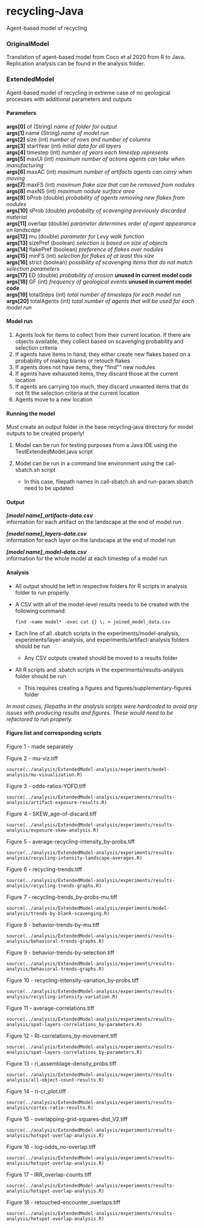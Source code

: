 # recycling-Java

Agent-based model of recycling

### OriginalModel

Translation of agent-based model from Coco et al 2020 from R to Java. Replication analysis can be found in the analysis folder.

### ExtendedModel

Agent-based model of recycling in extreme case of no geological processes with additional parameters and outputs

#### Parameters

**args[0]** of (String) *name of folder for output*\
**args[1]** name (String) *name of model run*\
**args[2]** size (int) *number of rows and number of columns*\
**args[3]** startYear (int) *initial data for all layers*\
**args[4]** timestep (int) *number of years each timestep represents*\
**args[5]** maxUI (int) *maximum number of actions agents can take when manufacturing*\
**args[6]** maxAC (int) *maximum number of artifacts agents can carry when moving*\
**args[7]** maxFS (int) *maximum flake size that can be removed from nodules*\
**args[8]** maxNS (int) *maximum nodule surface area*\
**args[9]** bProb (double) *probability of agents removing new flakes from nodules*\
**args[10]** sProb (double) *probability of scavenging previously discarded material*\
**args[11]** overlap (double) *parameter determines order of agent appearance on landscape*\
**args[12]** mu (double) *parameter for Levy walk function*\
**args[13]** sizePref (boolean) *selection is based on size of objects*\
**args[14]** flakePref (boolean) *preference of flakes over nodules*\
**args[15]** minFS (int) *selection for flakes of at least this size*\
**args[16]** strict (boolean) *possibility of scavenging items that do not match selection parameters*\
**args[17]** ED (double) *probability of erosion* **unused in current model code**\
**args[18]** GF (int) *frequency of geological events* **unused in current model code**\
**args[19]** totalSteps (int) *total number of timesteps for each model run*\
**args[20]** totalAgents (int) *total number of agents that will be used for each model run*

#### Model run

1.  Agents look for items to collect from their current location. If there are objects available, they collect based on scavenging probability and selection criteria
2.  If agents have items in hand, they either create new flakes based on a probability of making blanks or retouch flakes
3.  If agents does not have items, they "find"" new nodules
4.  If agents have exhausted items, they discard those at the current location
5.  If agents are carrying too much, they discard unwanted items that do not fit the selection criteria at the current location
6.  Agents move to a new location

#### Running the model

Must create an output folder in the base recycling-java directory for model outputs to be created properly!

1.  Model can be run for testing purposes from a Java IDE using the TestExtendedModel.java script

2.  Model can be run in a command line environment using the call-sbatch.sh script

    -   In this case, filepath names in call-sbatch.sh and run-param.sbatch need to be updated

#### Output

***[model name]\_artifacts-data.csv***\
information for each artifact on the landscape at the end of model run

***[model name]\_layers-data.csv***\
information for each layer on the landscape at the end of model run

***[model name]\_model-data.csv***\
information for the whole model at each timestep of a model run

#### Analysis

-   All output should be left in respective folders for R scripts in analysis folder to run properly

-   A CSV with all of the model-level results needs to be created with the following command:

    `find -name model* -exec cat {} \; > joined_model_data.csv`

-   Each line of all .sbatch scripts in the experiments/model-analysis, experiments/layer-analysis, and experiments/artifact-analysis folders should be run

    -   Any CSV outputs created should be moved to a results folder

-   All R scripts and .sbatch scripts in the experiments/results-analysis folder should be run

    -   This requires creating a figures and figures/supplementary-figures folder

*In most cases, filepaths in the analysis scripts were hardcoded to avoid any issues with producing results and figures. These would need to be refactored to run properly.*

#### Figure list and corresponding scripts

Figure 1 - made separately

Figure 2 - mu-viz.tiff

`source(../analysis/ExtendedModel-analysis/experiments/model-analysis/mu-visualization.R)`

Figure 3 - odds-ratios-YOFD.tiff

`source(../analysis/ExtendedModel-analysis/experiments/results-analysis/artifact-exposure-results.R)`

Figure 4 - SKEW_age-of-discard.tiff

`source(../analysis/ExtendedModel-analysis/experiments/results-analysis/exposure-skew-analysis.R)`

Figure 5 - average-recycling-intensity_by-probs.tiff

`source(../analysis/ExtendedModel-analysis/experiments/results-analysis/recycling-intensity-landscape-averages.R)`

Figure 6 - recycling-trends.tiff

`source(../analysis/ExtendedModel-analysis/experiments/results-analysis/recycling-trends-graphs.R)`

Figure 7 - recycling-trends_by-probs-mu.tiff

`source(../analysis/ExtendedModel-analysis/experiments/model-analysis/trends-by-blank-scavenging.R)`

Figure 8 - behavior-trends-by-mu.tiff

`source(../analysis/ExtendedModel-analysis/experiments/results-analysis/behavioral-trends-graphs.R)`

Figure 9 - behavior-trends-by-selection.tiff

`source(../analysis/ExtendedModel-analysis/experiments/results-analysis/behavioral-trends-graphs.R)`

Figure 10 - recycling-intensity-variation_by-probs.tiff

`source(../analysis/ExtendedModel-analysis/experiments/results-analysis/recycling-intensity-variation.R)`

Figure 11 - average-correlations.tiff

`source(../analysis/ExtendedModel-analysis/experiments/results-analysis/spat-layers-correlations_by-parameters.R)`

Figure 12 - RI-correlations_by-movement.tiff

`source(../analysis/ExtendedModel-analysis/experiments/results-analysis/spat-layers-correlations_by-parameters.R)`

Figure 13 - ri_assemblage-density_probs.tiff

`source(../analysis/ExtendedModel-analysis/experiments/results-analysis/all-object-count-results.R)`

Figure 14 - ri-cr_plot.tiff

`source(../analysis/ExtendedModel-analysis/experiments/results-analysis/cortex-ratio-results.R)`

Figure 15 - overlapping-grid-squares-dist_V2.tiff

`source(../analysis/ExtendedModel-analysis/experiments/results-analysis/hotspot-overlap-analysis.R)`

Figure 16 - log-odds_no-overlap.tiff

`source(../analysis/ExtendedModel-analysis/experiments/results-analysis/hotspot-overlap-analysis.R)`

Figure 17 - IRR_overlap-counts.tiff

`source(../analysis/ExtendedModel-analysis/experiments/results-analysis/hotspot-overlap-analysis.R)`

Figure 18 - retouched-encounter_overlaps.tiff

`source(../analysis/ExtendedModel-analysis/experiments/results-analysis/hotspot-overlap-analysis.R)`
